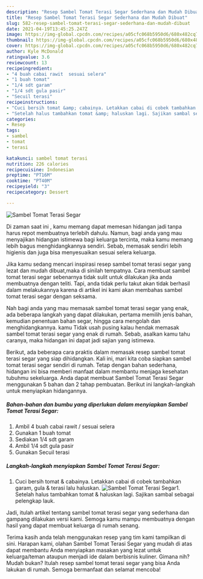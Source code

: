 ```yaml
---
description: "Resep Sambel Tomat Terasi Segar Sederhana dan Mudah Dibuat"
title: "Resep Sambel Tomat Terasi Segar Sederhana dan Mudah Dibuat"
slug: 582-resep-sambel-tomat-terasi-segar-sederhana-dan-mudah-dibuat
date: 2021-04-19T13:45:25.247Z
image: https://img-global.cpcdn.com/recipes/a05cfc068b5950d6/680x482cq70/sambel-tomat-terasi-segar-foto-resep-utama.jpg
thumbnail: https://img-global.cpcdn.com/recipes/a05cfc068b5950d6/680x482cq70/sambel-tomat-terasi-segar-foto-resep-utama.jpg
cover: https://img-global.cpcdn.com/recipes/a05cfc068b5950d6/680x482cq70/sambel-tomat-terasi-segar-foto-resep-utama.jpg
author: Kyle McDonald
ratingvalue: 3.6
reviewcount: 13
recipeingredient:
- "4 buah cabai rawit  sesuai selera"
- "1 buah tomat"
- "1/4 sdt garam"
- "1/4 sdt gula pasir"
- "Secuil terasi"
recipeinstructions:
- "Cuci bersih tomat &amp; cabainya. Letakkan cabai di cobek tambahkan garam, gula &amp; terasi lalu haluskan."
- "Setelah halus tambahkan tomat &amp; haluskan lagi. Sajikan sambal sebagai pelengkap lauk."
categories:
- Resep
tags:
- sambel
- tomat
- terasi

katakunci: sambel tomat terasi 
nutrition: 226 calories
recipecuisine: Indonesian
preptime: "PT16M"
cooktime: "PT40M"
recipeyield: "3"
recipecategory: Dessert

---
```



![Sambel Tomat Terasi Segar](https://img-global.cpcdn.com/recipes/a05cfc068b5950d6/680x482cq70/sambel-tomat-terasi-segar-foto-resep-utama.jpg)

Di zaman  saat ini , kamu memang dapat memesan hidangan jadi tanpa harus repot membuatnya terlebih dahulu. Namun, bagi anda yang mau menyajikan hidangan istimewa bagi keluarga tercinta, maka kamu memang lebih bagus menghidangkannya sendiri. Sebab, memasak sendiri lebih higienis dan juga bisa menyesuaikan sesuai selera keluarga.

Jika kamu sedang mencari inspirasi resep sambel tomat terasi segar yang lezat dan mudah dibuat,maka di sinilah tempatnya. Cara membuat sambel tomat terasi segar  sebenarnya tidak sulit untuk dilakukan jika anda membuatnya dengan teliti. Tapi, anda tidak perlu takut akan tidak berhasil dalam melakukannya 
karena di artikel ini kami akan membahas sambel tomat terasi segar dengan seksama.  



Nah bagi anda yang mau memasak sambel tomat terasi segar yang enak, ada beberapa langkah yang dapat dilakukan, pertama memilih jenis bahan, kemudian penentuan bahan segar, hingga cara mengolah dan menghidangkannya. kamu Tidak usah pusing kalau hendak memasak sambel tomat terasi segar yang enak di rumah. Sebab, asalkan kamu  tahu caranya, maka hidangan ini dapat jadi sajian yang istimewa.

Berikut, ada beberapa cara praktis  dalam memasak resep sambel tomat terasi segar yang siap dihidangkan. Kali ini, mari kita coba siapkan sambel tomat terasi segar sendiri di rumah. Tetap dengan bahan sederhana, hidangan ini bisa memberi manfaat dalam membantu menjaga kesehatan tubuhmu sekeluarga. Anda dapat membuat Sambel Tomat Terasi Segar menggunakan 5 bahan dan 2 tahap pembuatan. Berikut ini langkah-langkah untuk menyiapkan hidangannya.

<!--inarticleads1-->

##### Bahan-bahan dan bumbu yang diperlukan dalam menyiapkan Sambel Tomat Terasi Segar:

1. Ambil 4 buah cabai rawit / sesuai selera
1. Gunakan 1 buah tomat
1. Sediakan 1/4 sdt garam
1. Ambil 1/4 sdt gula pasir
1. Gunakan Secuil terasi




<!--inarticleads2-->

##### Langkah-langkah menyiapkan Sambel Tomat Terasi Segar:

1. Cuci bersih tomat &amp; cabainya. Letakkan cabai di cobek tambahkan garam, gula &amp; terasi lalu haluskan.
<img src="https://img-global.cpcdn.com/steps/1c0f7d34bbe2bea6/160x128cq70/sambel-tomat-terasi-segar-langkah-memasak-1-foto.jpg" alt="Sambel Tomat Terasi Segar">1. Setelah halus tambahkan tomat &amp; haluskan lagi. Sajikan sambal sebagai pelengkap lauk.




Jadi, itulah artikel tentang  sambel tomat terasi segar  yang sederhana dan gampang dilakukan versi kami. Semoga kamu mampu membuatnya dengan hasil yang dapat membuat keluarga di rumah senang. 

Terima kasih anda telah menggunakan resep yang tim kami tampilkan di sini. Harapan kami, olahan  Sambel Tomat Terasi Segar yang mudah di atas dapat membantu Anda menyiapkan masakan yang lezat untuk keluarga/teman ataupun menjadi ide dalam berbisnis kuliner. Gimana nih? Mudah bukan? Itulah resep sambel tomat terasi segar yang bisa Anda lakukan di rumah. Semoga bermanfaat dan selamat mencoba!

